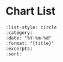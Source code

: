 # Chart List

```{postlist} 50
:list-style: circle
:category:
:date: "%Y-%m-%d"
:format: "{title}"
:excerpts:
:sort:
```